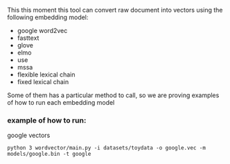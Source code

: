 This this moment this tool can convert raw document into vectors
using the following embedding model:

* google word2vec
* fasttext
* glove
* elmo
* use
* mssa
* flexible lexical chain
* fixed lexical chain


Some of them has a particular method to call, so we are proving
examples of how to run each embedding model

### example of how to run:

google vectors

    python 3 wordvector/main.py -i datasets/toydata -o google.vec -m models/google.bin -t google 
